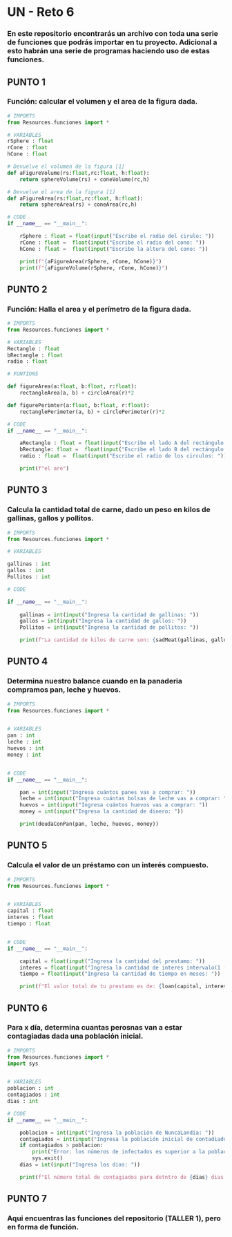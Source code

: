 # UN - Reto 6
### En este repositorio encontrarás un archivo con toda una serie de funciones que podrás importar en tu proyecto. Adicional a esto habrán una serie de programas haciendo uso de estas funciones.

## PUNTO 1
### Función: calcular el volumen y el area de la figura dada.
```py
# IMPORTS
from Resources.funciones import *

# VARIABLES
rSphere : float
rCone : float
hCone : float

# Devuelve el volumen de la figura [1]
def aFigureVolume(rs:float,rc:float, h:float):
    return sphereVolume(rs) + coneVolume(rc,h)

# Devuelve el area de la figura [1]
def aFigureArea(rs:float,rc:float, h:float):
    return sphereArea(rs) + coneArea(rc,h)

# CODE
if __name__ == "__main__":

    rSphere : float = float(input("Escribe el radio del cirulo: "))
    rCone : float =  float(input("Escribe el radio del cono: "))
    hCone : float =  float(input("Escribe la altura del cono: "))

    print(f"{aFigureArea(rSphere, rCone, hCone)}")
    print(f"{aFigureVolume(rSphere, rCone, hCone)}")
```

## PUNTO 2
### Función: Halla el area y el perímetro de la figura dada.
```py
# IMPORTS
from Resources.funciones import *

# VARIABLES
Rectangle : float
bRectangle : float
radio : float

# FUNTIONS

def figureArea(a:float, b:float, r:float):
    rectangleArea(a, b) + circleArea(r)*2

def figurePerimter(a:float, b:float, r:float):
    rectanglePerimeter(a, b) + circlePerimeter(r)*2

# CODE
if __name__ == "__main__":

    aRectangle : float = float(input("Escribe el lado A del rectángulo: "))
    bRectangle: float =  float(input("Escribe el lado B del rectángulo: "))
    radio : float =  float(input("Escribe el radio de los circulos: "))

    print(f"el are")
```
## PUNTO 3
### Calcula la cantidad total de carne, dado un peso en kilos de gallinas, gallos y pollitos.
```py
# IMPORTS
from Resources.funciones import *

# VARIABLES

gallinas : int
gallos : int
Pollitos : int

# CODE

if __name__ == "__main__":
    
    gallinas = int(input("Ingresa la cantidad de gallinas: "))
    gallos = int(input("Ingresa la cantidad de gallos: "))
    Pollitos = int(input("Ingresa la cantidad de pollitos: "))

    print(f"La cantidad de kilos de carne son: {sadMeat(gallinas, gallos, Pollitos)}Kg")
```
## PUNTO 4
### Determina nuestro balance cuando en la panaderia compramos pan, leche y huevos.
```py
# IMPORTS
from Resources.funciones import *


# VARIABLES
pan : int
leche : int
huevos : int
money : int


# CODE
if __name__ == "__main__":

    pan = int(input("Ingresa cuántos panes vas a comprar: "))
    leche = int(input("Ingresa cuántas bolsas de leche vas a comprar: "))
    huevos = int(input("Ingresa cuántos huevos vas a comprar: "))
    money = int(input("Ingresa la cantidad de dinero: "))

    print(deudaConPan(pan, leche, huevos, money))
```
## PUNTO 5 
### Calcula el valor de un préstamo con un interés compuesto.
```py
# IMPORTS
from Resources.funciones import *


# VARIABLES
capital : float
interes : float
tiempo : float


# CODE
if __name__ == "__main__":

    capital = float(input("Ingresa la cantidad del prestamo: "))
    interes = float(input("Ingresa la cantidad de interes intervalo(1 - 0): "))
    tiempo = float(input("Ingresa la cantidad de tiempo en meses: "))

    print(f"El valor total de tu prestamo es de: {loan(capital, interes, tiempo)}")
```
## PUNTO 6 
### Para x día, determina cuantas perosnas van a estar contagiadas dada una población inicial.
```py
# IMPORTS
from Resources.funciones import *
import sys


# VARIABLES
poblacion : int
contagiados : int
dias : int

# CODE
if __name__ == "__main__":

    poblacion = int(input("Ingresa la población de NuncaLandia: "))
    contagiados = int(input("Ingresa la población inicial de contadiados: "))
    if contagiados > poblacion:
        print("Error: los números de infectados es superior a la población total de la NuncaLandia")
        sys.exit()
    dias = int(input("Ingresa los dias: "))

    print(f"El número total de contagiados para detntro de {dias} dias, es de: {contagiosNuncaLandia(poblacion, contagiados, dias)}")

```
## PUNTO 7
### Aqui encuentras las funciones del repositorio (TALLER 1), pero en forma de función.
```py

```


